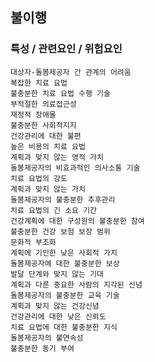 ## 불이행


### 특성 / 관련요인 / 위험요인

>   
                    
    대상자-돌봄제공자 간 관계의 어려움
    복잡한 치료 요법
    불충분한 치료 요법 수행 기술
    부적절한 의료접근성
    재정적 장애물
    불충분한 사회적지지
    건강관리에 대한 불편
    높은 비용의 치료 요법
    계획과 맞지 않는 영적 가치
    돌봄제공자의 비효과적인 의사소통 기술
    치료 요법의 강도
    계획과 맞지 않는 가치
    돌봄제공자의 불충분한 추후관리
    치료 요법의 긴 소요 기간
    건강계획에 대한 구성원의 불충분한 참여
    불충분한 건강 보험 보장 범위
    문화적 부조화
    계획에 기인한 낮은 사회적 가치
    돌봄제공자에 대한 불충분한 보상
    발달 단계와 맞지 않는 기대
    계획과 다른 중요한 사람의 지각된 신념
    돌봄제공자의 불충분한 교육 기술
    계획과 맞지 않는 건강신념
    건강관리에 대한 낮은 신뢰도
    치료 요법에 대한 불충분한 지식
    돌봄제공자의 불연속성
    불충분한 동기 부여
